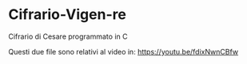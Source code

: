 # Cifrario-Vigen-re
Cifrario di Cesare programmato in C

Questi due file sono relativi al video in: https://youtu.be/fdixNwnCBfw
